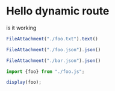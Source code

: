 # Hello dynamic route

is it working

```js
FileAttachment("./foo.txt").text()
```

```js
FileAttachment("./foo.json").json()
```

```js
FileAttachment("./bar.json").json()
```

```js
import {foo} from "./foo.js";

display(foo);
```

<!-- img src="./foo.png" -->
